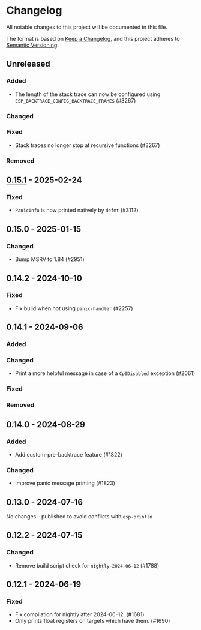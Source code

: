 # Changelog

All notable changes to this project will be documented in this file.

The format is based on [Keep a Changelog](https://keepachangelog.com/en/1.0.0/),
and this project adheres to [Semantic Versioning](https://semver.org/spec/v2.0.0.html).

## Unreleased

### Added

- The length of the stack trace can now be configured using `ESP_BACKTRACE_CONFIG_BACKTRACE_FRAMES` (#3267)

### Changed

### Fixed

- Stack traces no longer stop at recursive functions (#3267)

### Removed

## [0.15.1] - 2025-02-24

### Fixed

- `PanicInfo` is now printed natively by `defmt` (#3112)

## 0.15.0 - 2025-01-15

### Changed

- Bump MSRV to 1.84 (#2951)

## 0.14.2 - 2024-10-10

### Fixed

- Fix build when not using `panic-handler` (#2257)

## 0.14.1 - 2024-09-06

### Added

### Changed

- Print a more helpful message in case of a `Cp0Disabled` exception (#2061)

### Fixed

### Removed

## 0.14.0 - 2024-08-29

### Added

- Add custom-pre-backtrace feature (#1822)

### Changed

- Improve panic message printing (#1823)

## 0.13.0 - 2024-07-16

No changes - published to avoid conflicts with `esp-println`

## 0.12.2 - 2024-07-15

### Changed

- Remove build script check for `nightly-2024-06-12` (#1788)

## 0.12.1 - 2024-06-19

### Fixed

- Fix compilation for nightly after 2024-06-12. (#1681)
- Only prints float registers on targets which have them. (#1690)

[0.15.1]: https://github.com/esp-rs/esp-hal/releases/tag/esp-backtrace-v0.15.1

